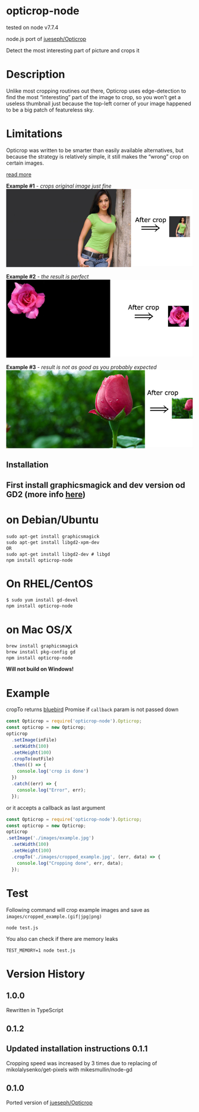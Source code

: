 opticrop-node
=============
tested on node v7.7.4

node.js port of [jueseph/Opticrop](https://github.com/jueseph/Opticrop)

Detect the most interesting part of picture and crops it

# Description
Unlike most cropping routines out there, Opticrop uses edge-detection to find the most “interesting” part of the image to crop, so you won’t get a useless thumbnail just because the top-left corner of your image happened to be a big patch of featureless sky.

# Limitations
Opticrop was written to be smarter than easily available alternatives, but because the strategy is relatively simple, it still makes the “wrong” crop on certain images.

[read more](https://diauxicshift.wordpress.com/2010/06/21/opticrop-content-aware-cropping-with-php-and-imagemagick/)


**Example #1** - *crops original image just fine*
![example1](images/how_it_works_1.jpg)

**Example #2** - *the result is perfect*
![example2](images/how_it_works_2.jpg)

**Example #3**  - *result is not as good as you probably expected*
![example3](images/how_it_works_3.jpg)

## Installation
First install graphicsmagick and dev version od GD2 (more info [here](https://www.npmjs.com/package/node-gd))
-------------
# on Debian/Ubuntu
```
sudo apt-get install graphicsmagick
sudo apt-get install libgd2-xpm-dev
OR
sudo apt-get install libgd2-dev # libgd
npm install opticrop-node
```

# On RHEL/CentOS
```
$ sudo yum install gd-devel
npm install opticrop-node
```

# on Mac OS/X
```
brew install graphicsmagick
brew install pkg-config gd
npm install opticrop-node
```

**Will not build on Windows!**

# Example
cropTo returns [bluebird](http://bluebirdjs.com/) Promise if `callback` param is not passed down
```JavaScript
const Opticrop = require('opticrop-node').Opticrop;
const opticrop = new Opticrop;
opticrop
  .setImage(inFile)
  .setWidth(100)
  .setHeight(100)
  .cropTo(outFile)
  .then(() => {
    console.log('crop is done')
  })
  .catch((err) => {
    console.log("Error", err);
  });
```

or it accepts a callback as last argument
```JavaScript
const Opticrop = require('opticrop-node').Opticrop;
const opticrop = new Opticrop;
opticrop
.setImage('./images/example.jpg')
  .setWidth(100)
  .setHeight(100)
  .cropTo('./images/cropped_example.jpg', (err, data) => {
    console.log("Cropping done", err, data);
  });
```



# Test
Following command will crop example images and save as `images/cropped_example.(gif|jpg|png)`
```
node test.js
```

You also can check if there are memory leaks
```
TEST_MEMORY=1 node test.js
```

Version History
===============
1.0.0
-----
Rewritten in TypeScript

0.1.2
-----
Updated installation instructions
0.1.1
-----
Cropping speed was increased by 3 times due to replacing of mikolalysenko/get-pixels with mikesmullin/node-gd

0.1.0
-----
Ported version of [jueseph/Opticrop](https://github.com/jueseph/Opticrop)
